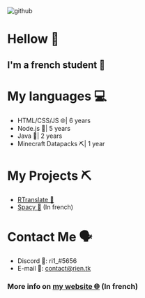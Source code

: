 ![github](https://user-images.githubusercontent.com/49335122/166260574-e7c0ccb8-9594-4afa-979f-fc6a3ee96e91.gif)
# Hellow 👋
## I'm a french student 📘

# My languages 💻
- HTML/CSS/JS 🌐| 6 years
- Node.js 🧵| 5 years
- Java 🍵| 2 years
- Minecraft Datapacks ⛏️| 1 year

# My Projects ⛏️
- [RTranslate 💱](https://github.com/ri1ongithub/rtranslate)
- [Spacy 🚀](https://spacy.tk) (In french)


# Contact Me 🗣️
- Discord 💬: ri1_#5656
- E-mail 📧: contact@rien.tk

### More info on [my website 🌐](https://rien.tk) (In french)
